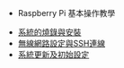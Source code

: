 <!-- docs/_sidebar.md -->
- Raspberry Pi 基本操作教學
<!-- * [Home](/) -->
  - [系統的燒錄與安裝](install.md)
  - [無線網路設定與SSH連線](wifiandssh.md)
  - [系統更新及初始設定](initial.md)